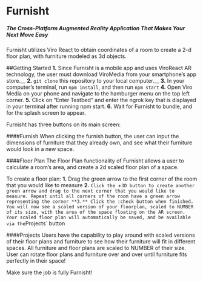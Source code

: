 # Furnisht
##### The Cross-Platform Augmented Reality Application That Makes Your Next Move Easy

Furnisht utilizes Viro React to obtain coordinates of a room to create a 2-d floor plan, with furniture modeled as 3d objects. 



##Getting Started
**1.** Since Furnisht is a mobile app and uses ViroReact AR technology, the user must download ViroMedia from your smartphone’s app store.__
**2.** `git clone` this repository to your local computer.__
**3.** In your computer’s terminal, run `npm install`, and then run `npm start`
**4.** Open Viro Media on your phone and navigate to the hamburger menu on the top left corner.
**5.** Click on “Enter Testbed” and enter the ngrok key that is displayed in your terminal after running npm start. 
**6.** Wait for Furnisht to bundle, and for the splash screen to appear. 


 
Furnisht has three buttons on its main screen:
 
####Furnish
When clicking the furnish button, the user can input the dimensions of furniture that they already own, and see what their furniture would look in a new space. 
 
 

 
 
####Floor Plan
The Floor Plan functionality of Furnisht allows a user to calculate a room’s area, and create a 2d scaled floor plan of a space. 
 
 
 
To create a floor plan:
**1.** Drag the green arrow to the first corner of the room that you would like to measure
**2.** `Click the `+` 3D button to create another green arrow and drag to the next corner that you would like to measure. Repeat until all corners of the room have a green arrow representing the corner
**3.** Click the :check button when finished. You will now see a scaled version of your floorplan, scaled to NUMBER of its size, with the area of the space floating on the AR screen. Your scaled floor plan will automatically be saved, and be available via the `Projects` button



####Projects
Users have the capability to play around with scaled versions of their floor plans and furniture to see how their furniture will fit in different spaces. All furniture and floor plans are scaled to NUMBER of their size. User can rotate floor plans and furniture over and over until furniture fits perfectly in their space!



Make sure the job is fully Furnisht!


